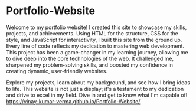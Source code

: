 # Portfolio-Website
Welcome to my portfolio website! I created this site to showcase my skills, projects, and achievements. Using HTML for the structure, CSS for the style, and JavaScript for interactivity, I built this site from the ground up. Every line of code reflects my dedication to mastering web development. This project has been a game-changer in my learning journey, allowing me to dive deep into the core technologies of the web. It challenged me, sharpened my problem-solving skills, and boosted my confidence in creating dynamic, user-friendly websites.

Explore my projects, learn about my background, and see how I bring ideas to life. This website is not just a display; it's a testament to my dedication and drive to excel in my field. Dive in and get to know what I'm capable of!
https://vinay-kumar-verma.github.io/Portfolio-Website/
